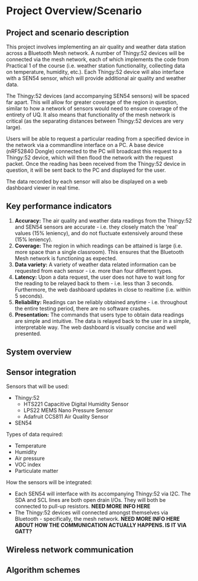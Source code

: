 # Project Overview/Scenario

## Project and scenario description
This project involves implementing an air quality and weather data station across a Bluetooth Mesh network. A number of Thingy:52 devices will be connected via the mesh network, each of which implements the code from Practical 1 of the course (i.e. weather station functionality, collecting data on temperature, humidity, etc.). Each Thingy:52 device will also interface with a SEN54 sensor, which will provide additional air quality and weather data. 

The Thingy:52 devices (and accompanying SEN54 sensors) will be spaced far apart. This will allow for greater coverage of the region in question, similar to how a network of sensors would need to ensure coverage of the entirety of UQ. It also means that functionality of the mesh network is critical (as the separating distances between Thingy:52 devices are very large).

Users will be able to request a particular reading from a specified device in the network via a commandline interface on a PC. A base device (nRF52840 Dongle) connected to the PC will broadcast this request to a Thingy:52 device, which will then flood the network with the request packet. Once the reading has been received from the Thingy:52 device in question, it will be sent back to the PC and displayed for the user.

The data recorded by each sensor will also be displayed on a web dashboard viewer in real time.

## Key performance indicators
1. **Accuracy:** The air quality and weather data readings from the Thingy:52 and SEN54 sensors are accurate - i.e. they closely match the 'real' values (15% leniency), and do not fluctuate extensively around these (15% leniency).
2. **Coverage:** The region in which readings can be attained is large (i.e. more space than a single classroom). This ensures that the Bluetooth Mesh network is functioning as expected.
3. **Data variety:** A variety of weather data related information can be requested from each sensor - i.e. more than four different types.
4. **Latency:** Upon a data request, the user does not have to wait long for the reading to be relayed back to them - i.e. less than 3 seconds. Furthermore, the web dashboard updates in close to realtime (i.e. within 5 seconds).
5. **Reliability:** Readings can be reliably obtained anytime - i.e. throughout the entire testing period, there are no software crashes.
6. **Presentation:** The commands that users type to obtain data readings are simple and intuitive. The data is relayed back to the user in a simple, interpretable way. The web dashboard is visually concise and well presented.


## System overview

## Sensor integration
Sensors that will be used:
- Thingy:52
  - HTS221 Capacitive Digital Humidity Sensor
  - LPS22 MEMS Nano Pressure Sensor
  - Adafruit CCS811 Air Quality Sensor
- SEN54

Types of data required:
- Temperature
- Humidity
- Air pressure
- VOC index
- Particulate matter

How the sensors will be integrated:
- Each SEN54 will interface with its accompanying Thingy:52 via I2C. The SDA and SCL lines are both open drain I/Os. They will both be connected to pull-up resistors. **NEED MORE INFO HERE**
- The Thingy:52 devices will connected amongst themselves via Bluetooth - specifically, the mesh network. **NEED MORE INFO HERE ABOUT HOW THE COMMUNICATION ACTUALLY HAPPENS. IS IT VIA GATT?**


## Wireless network communication

## Algorithm schemes
